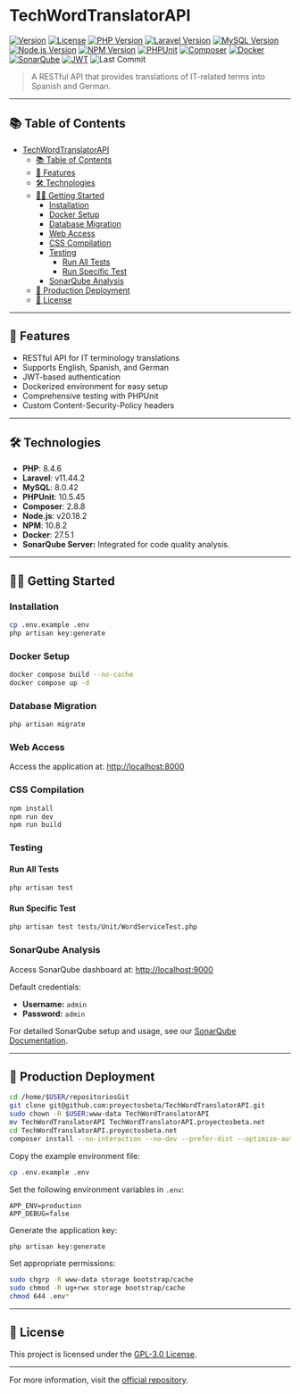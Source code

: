 # TechWordTranslatorAPI

[![Version](https://img.shields.io/badge/Version-1.9.0-blue.svg)](https://github.com/proyectosbeta/TechWordTranslatorAPI)
[![License](https://img.shields.io/badge/license-GPL%20v3-blue.svg)](LICENSE)
[![PHP Version](https://img.shields.io/badge/PHP-8.4.6-blue.svg)](https://www.php.net/)
[![Laravel Version](https://img.shields.io/badge/Laravel-11.44.2-green.svg)](https://laravel.com/)
[![MySQL Version](https://img.shields.io/badge/MySQL-8.0.42-orange.svg?logo=mysql&logoColor=white)](https://www.mysql.com/)
[![Node.js Version](https://img.shields.io/badge/Node.js-v20.18.2-green.svg?logo=node.js&logoColor=white)](https://nodejs.org/)
[![NPM Version](https://img.shields.io/badge/NPM-10.8.2-red.svg?logo=npm&logoColor=white)](https://www.npmjs.com/)
[![PHPUnit](https://img.shields.io/badge/PHPUnit-10.5.45-blue?logo=php&logoColor=white)](https://phpunit.de/)
[![Composer](https://img.shields.io/badge/Composer-2.8.8-885630?logo=composer&logoColor=white)](https://getcomposer.org/)
[![Docker](https://img.shields.io/badge/docker-ready-blue?logo=docker)](https://www.docker.com/)
[![SonarQube](https://img.shields.io/badge/SonarQube-Latest-orange?logo=sonarqube)](http://localhost:9000)
[![JWT](https://img.shields.io/badge/JWT-Authentication-000000?logo=jsonwebtokens&logoColor=white)](https://jwt.io/)
![Last Commit](https://img.shields.io/github/last-commit/proyectosbeta/TechWordTranslatorAPI?logo=git&logoColor=white)

> A RESTful API that provides translations of IT-related terms into Spanish and German.

---

## 📚 Table of Contents

- [TechWordTranslatorAPI](#techwordtranslatorapi)
  - [📚 Table of Contents](#-table-of-contents)
  - [🚀 Features](#-features)
  - [🛠️ Technologies](#️-technologies)
  - [🧑‍💻 Getting Started](#-getting-started)
    - [Installation](#installation)
    - [Docker Setup](#docker-setup)
    - [Database Migration](#database-migration)
    - [Web Access](#web-access)
    - [CSS Compilation](#css-compilation)
    - [Testing](#testing)
      - [Run All Tests](#run-all-tests)
      - [Run Specific Test](#run-specific-test)
    - [SonarQube Analysis](#sonarqube-analysis)
  - [🚀 Production Deployment](#-production-deployment)
  - [📄 License](#-license)

---

## 🚀 Features

- RESTful API for IT terminology translations
- Supports English, Spanish, and German
- JWT-based authentication
- Dockerized environment for easy setup
- Comprehensive testing with PHPUnit
- Custom Content-Security-Policy headers

---

## 🛠️ Technologies

- **PHP**: 8.4.6
- **Laravel**: v11.44.2
- **MySQL**: 8.0.42
- **PHPUnit**: 10.5.45
- **Composer**: 2.8.8
- **Node.js**: v20.18.2
- **NPM**: 10.8.2
- **Docker**: 27.5.1
- **SonarQube Server:** Integrated for code quality analysis.

---

## 🧑‍💻 Getting Started

### Installation

```bash
cp .env.example .env
php artisan key:generate
```

### Docker Setup

```bash
docker compose build --no-cache
docker compose up -d
```

### Database Migration

```bash
php artisan migrate
```

### Web Access

Access the application at: [http://localhost:8000](http://localhost:8000)

### CSS Compilation

```bash
npm install
npm run dev
npm run build
```

### Testing

#### Run All Tests

```bash
php artisan test
```

#### Run Specific Test

```bash
php artisan test tests/Unit/WordServiceTest.php
```

### SonarQube Analysis

Access SonarQube dashboard at: [http://localhost:9000](http://localhost:9000)

Default credentials:
- **Username:** `admin`
- **Password:** `admin`

For detailed SonarQube setup and usage, see our [SonarQube Documentation](docs/development/sonarqube.md).

---

## 🚀 Production Deployment

```bash
cd /home/$USER/repositoriosGit
git clone git@github.com:proyectosbeta/TechWordTranslatorAPI.git
sudo chown -R $USER:www-data TechWordTranslatorAPI
mv TechWordTranslatorAPI TechWordTranslatorAPI.proyectosbeta.net
cd TechWordTranslatorAPI.proyectosbeta.net
composer install --no-interaction --no-dev --prefer-dist --optimize-autoloader
```

Copy the example environment file:

```bash
cp .env.example .env
```

Set the following environment variables in `.env`:

```
APP_ENV=production
APP_DEBUG=false
```

Generate the application key:

```bash
php artisan key:generate
```

Set appropriate permissions:

```bash
sudo chgrp -R www-data storage bootstrap/cache
sudo chmod -R ug+rwx storage bootstrap/cache
chmod 644 .env*
```

---

## 📄 License

This project is licensed under the [GPL-3.0 License](LICENSE).

---

For more information, visit the [official repository](https://github.com/proyectosbeta/TechWordTranslatorAPI/tree/refactor/code).